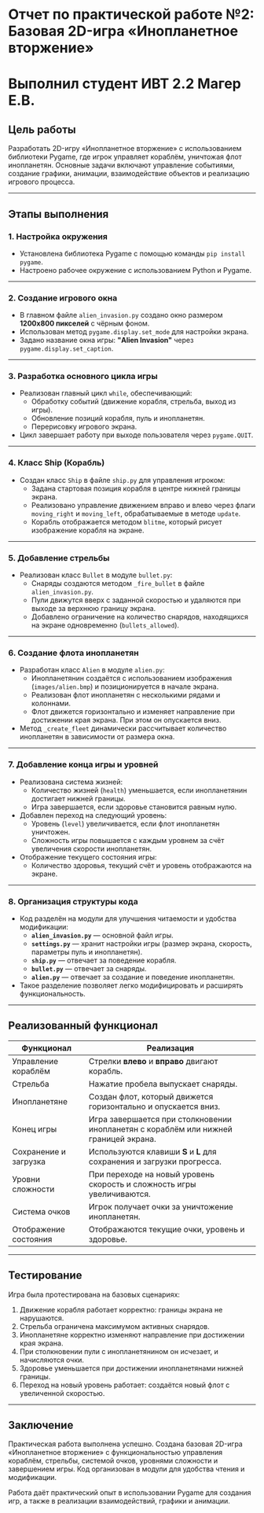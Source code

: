 # Отчет по практической работе №2: Базовая 2D-игра «Инопланетное вторжение» 
# Выполнил студент ИВТ 2.2 Магер Е.В.

## **Цель работы**
Разработать 2D-игру «Инопланетное вторжение» с использованием библиотеки Pygame, где игрок управляет кораблём, уничтожая флот инопланетян. Основные задачи включают управление событиями, создание графики, анимации, взаимодействие объектов и реализацию игрового процесса.

---

## **Этапы выполнения**

### 1. **Настройка окружения**
- Установлена библиотека Pygame с помощью команды `pip install pygame`.
- Настроено рабочее окружение с использованием Python и Pygame.

---

### 2. **Создание игрового окна**
- В главном файле `alien_invasion.py` создано окно размером **1200x800 пикселей** с чёрным фоном.
- Использован метод `pygame.display.set_mode` для настройки экрана.
- Задано название окна игры: **"Alien Invasion"** через `pygame.display.set_caption`.

---

### 3. **Разработка основного цикла игры**
- Реализован главный цикл `while`, обеспечивающий:
  - Обработку событий (движение корабля, стрельба, выход из игры).
  - Обновление позиций корабля, пуль и инопланетян.
  - Перерисовку игрового экрана.
- Цикл завершает работу при выходе пользователя через `pygame.QUIT`.

---

### 4. **Класс Ship (Корабль)**
- Создан класс `Ship` в файле `ship.py` для управления игроком:
  - Задана стартовая позиция корабля в центре нижней границы экрана.
  - Реализовано управление движением вправо и влево через флаги `moving_right` и `moving_left`, обрабатываемые в методе `update`.
  - Корабль отображается методом `blitme`, который рисует изображение корабля на экране.

---

### 5. **Добавление стрельбы**
- Реализован класс `Bullet` в модуле `bullet.py`:
  - Снаряды создаются методом `_fire_bullet` в файле `alien_invasion.py`.
  - Пули движутся вверх с заданной скоростью и удаляются при выходе за верхнюю границу экрана.
  - Добавлено ограничение на количество снарядов, находящихся на экране одновременно (`bullets_allowed`).

---

### 6. **Создание флота инопланетян**
- Разработан класс `Alien` в модуле `alien.py`:
  - Инопланетянин создаётся с использованием изображения (`images/alien.bmp`) и позиционируется в начале экрана.
  - Реализован флот инопланетян с несколькими рядами и колоннами.
  - Флот движется горизонтально и изменяет направление при достижении края экрана. При этом он опускается вниз.
- Метод `_create_fleet` динамически рассчитывает количество инопланетян в зависимости от размера окна.

---

### 7. **Добавление конца игры и уровней**
- Реализована система жизней:
  - Количество жизней (`health`) уменьшается, если инопланетянин достигает нижней границы.
  - Игра завершается, если здоровье становится равным нулю.
- Добавлен переход на следующий уровень:
  - Уровень (`level`) увеличивается, если флот инопланетян уничтожен.
  - Сложность игры повышается с каждым уровнем за счёт увеличения скорости инопланетян.
- Отображение текущего состояния игры:
  - Количество здоровья, текущий счёт и уровень отображаются на экране.

---

### 8. **Организация структуры кода**
- Код разделён на модули для улучшения читаемости и удобства модификации:
  - **`alien_invasion.py`** — основной файл игры.
  - **`settings.py`** — хранит настройки игры (размер экрана, скорость, параметры пуль и инопланетян).
  - **`ship.py`** — отвечает за поведение корабля.
  - **`bullet.py`** — отвечает за снаряды.
  - **`alien.py`** — отвечает за создание и поведение инопланетян.
- Такое разделение позволяет легко модифицировать и расширять функциональность.

---

## **Реализованный функционал**

| Функционал                        | Реализация                                                                                  |
|-----------------------------------|--------------------------------------------------------------------------------------------|
| Управление кораблём               | Стрелки **влево** и **вправо** двигают корабль.                                            |
| Стрельба                          | Нажатие пробела выпускает снаряды.                                                        |
| Инопланетяне                      | Создан флот, который движется горизонтально и опускается вниз.                            |
| Конец игры                        | Игра завершается при столкновении инопланетян с кораблём или нижней границей экрана.      |
| Сохранение и загрузка             | Используются клавиши **S** и **L** для сохранения и загрузки прогресса.                   |
| Уровни сложности                  | При переходе на новый уровень скорость и сложность игры увеличиваются.                    |
| Система очков                     | Игрок получает очки за уничтожение инопланетян.                                           |
| Отображение состояния             | Отображаются текущие очки, уровень и здоровье.                                            |

---

## **Тестирование**
Игра была протестирована на базовых сценариях:
1. Движение корабля работает корректно: границы экрана не нарушаются.
2. Стрельба ограничена максимумом активных снарядов.
3. Инопланетяне корректно изменяют направление при достижении края экрана.
4. При столкновении пули с инопланетянином он исчезает, и начисляются очки.
5. Здоровье уменьшается при достижении инопланетянами нижней границы.
6. Переход на новый уровень работает: создаётся новый флот с увеличенной скоростью.

---

## **Заключение**
Практическая работа выполнена успешно. Создана базовая 2D-игра «Инопланетное вторжение» с функциональностью управления кораблём, стрельбы, системой очков, уровнями сложности и завершением игры. Код организован в модули для удобства чтения и модификации. 

Работа даёт практический опыт в использовании Pygame для создания игр, а также в реализации взаимодействий, графики и анимации.
